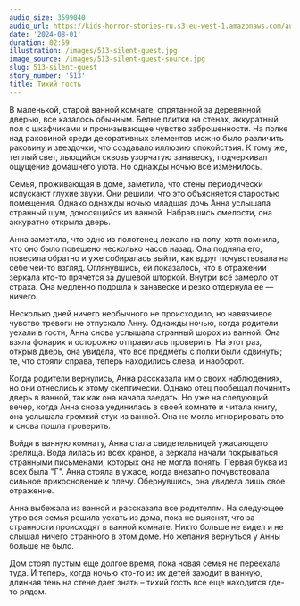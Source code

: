 ```yaml
---
audio_size: 3599040
audio_url: https://kids-horror-stories-ru.s3.eu-west-1.amazonaws.com/audio/513-silent-guest.mp3
date: '2024-08-01'
duration: 02:59
illustration: /images/513-silent-guest.jpg
image_source: /images/513-silent-guest-source.jpg
slug: 513-silent-guest
story_number: '513'
title: Тихий гость
---
```


В маленькой, старой ванной комнате, спрятанной за деревянной дверью, все казалось обычным. Белые плитки на стенах, аккуратный пол с шкафчиками и пронизывающее чувство заброшенности. На полке над раковиной среди декоративных элементов можно было различить раковину и звездочки, что создавало иллюзию спокойствия. К тому же, теплый свет, льющийся сквозь узорчатую занавеску, подчеркивал ощущение домашнего уюта. Но однажды ночью все изменилось.

Семья, проживающая в доме, заметила, что стены периодически испускают глухие звуки. Они решили, что это объясняется старостью помещения. Однако однажды ночью младшая дочь Анна услышала странный шум, доносящийся из ванной. Набравшись смелости, она аккуратно открыла дверь.

Анна заметила, что одно из полотенец лежало на полу, хотя помнила, что оно было повешено несколько часов назад. Она подняла его, повесила обратно и уже собиралась выйти, как вдруг почувствовала на себе чей-то взгляд. Оглянувшись, ей показалось, что в отражении зеркала кто-то прячется за душевой шторкой. Внутри всё замерло от страха. Она медленно подошла к занавеске и резко отдернула ее — ничего.

Несколько дней ничего необычного не происходило, но навязчивое чувство тревоги не отпускало Анну. Однажды ночью, когда родители уехали в гости, Анна снова услышала странный шорох из ванной. Она взяла фонарик и осторожно отправилась проверить. На этот раз, открыв дверь, она увидела, что все предметы с полки были сдвинуты; те, что стояли справа, теперь находились слева, и наоборот.

Когда родители вернулись, Анна рассказала им о своих наблюдениях, но они отнеслись к этому скептически. Однако отец пообещал починить дверь в ванной, так как она начала заедать. Но уже на следующий вечер, когда Анна снова уединилась в своей комнате и читала книгу, она услышала громкий стук из ванной. Она не могла игнорировать это и снова пошла проверить.

Войдя в ванную комнату, Анна стала свидетельницей ужасающего зрелища. Вода лилась из всех кранов, а зеркала начали покрываться странными письменами, которых она не могла понять. Первая буква из всех была "Г". Анна стояла в ужасе, когда внезапно почувствовала сильное прикосновение к плечу. Обернувшись, она увидела лишь свое отражение.

Анна выбежала из ванной и рассказала все родителям. На следующее утро вся семья решила уехать из дома, пока не выяснят, что за странности происходят в ванной комнате. Никто больше не видел и не слышал ничего странного в этом доме. Но желания вернуться у Анны больше не было.

Дом стоял пустым еще долгое время, пока новая семья не переехала туда. И теперь, когда ночью кто-то из их детей заходит в ванную, длинная тень на стене дает знать – тихий гость все еще находится где-то рядом.